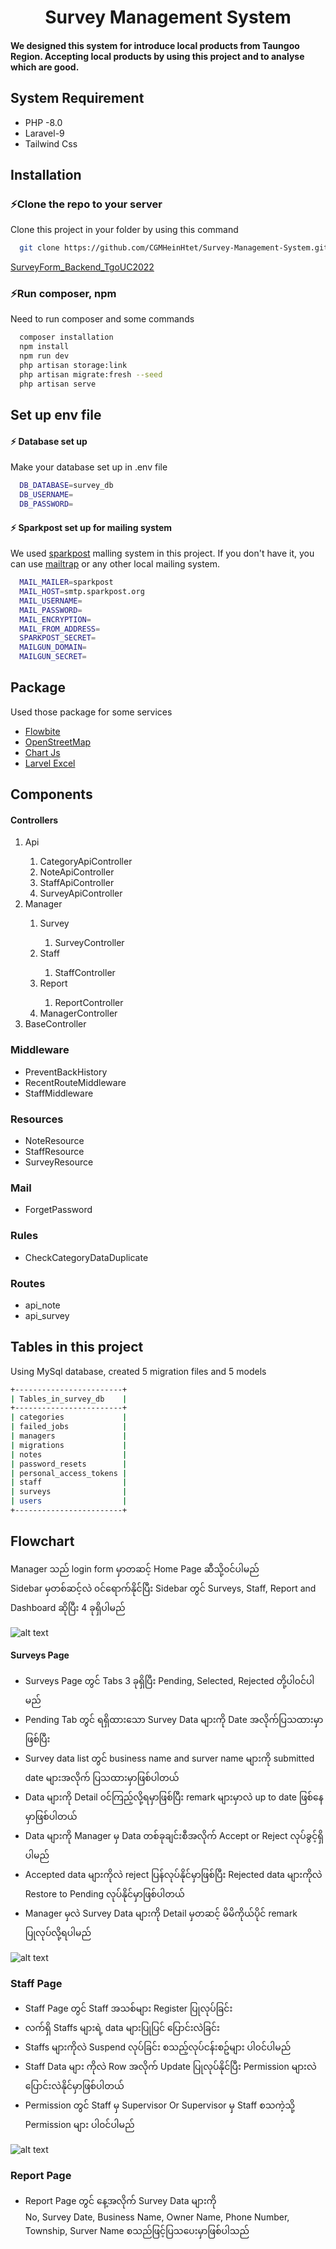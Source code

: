 

<h1 align="center">Survey Management System</h1>

#### We designed this system for introduce local products from Taungoo Region. Accepting local products by using this project and to analyse which are good.


## System Requirement
- PHP -8.0
- Laravel-9
- Tailwind Css

## Installation

### :zap:Clone the repo to your server 
Clone this project in your folder by using this command

```bash
  git clone https://github.com/CGMHeinHtet/Survey-Management-System.git
```
 [SurveyForm_Backend_TgoUC2022](https://github.com/CGMHeinHtet/Survey-Management-System.git)
### :zap:Run composer, npm
Need to run composer and some commands
```bash
  composer installation
  npm install
  npm run dev
  php artisan storage:link
  php artisan migrate:fresh --seed
  php artisan serve
```

##  Set up env file
#### :zap: Database set up
Make your database set up in .env file
```bash
  DB_DATABASE=survey_db
  DB_USERNAME=
  DB_PASSWORD=
```
#### :zap:  Sparkpost set up for mailing system
We used [sparkpost](https://www.sparkpost.com/) malling system in this project. If you don't have it, you can use [mailtrap](https://mailtrap.io/) or any other local mailing system.
```bash
  MAIL_MAILER=sparkpost
  MAIL_HOST=smtp.sparkpost.org
  MAIL_USERNAME=
  MAIL_PASSWORD=
  MAIL_ENCRYPTION=
  MAIL_FROM_ADDRESS=
  SPARKPOST_SECRET=
  MAILGUN_DOMAIN=
  MAILGUN_SECRET=
```
## Package
Used those package for some services
- [Flowbite](https://flowbite.com/)
- [OpenStreetMap](https://www.openstreetmap.org/s)
- [Chart Js](https://www.chartjs.org/)
- [Larvel Excel](https://laravel-excel.com/)

## Components
#### Controllers
<ol>  
<li>Api</li>  
<ol>  
	<li>CategoryApiController</li>  
	<li>NoteApiController</li>  
	<li>StaffApiController</li>  
	<li>SurveyApiController</li> 
</ol>  
<li>Manager</li>  
<ol>  
	<li>Survey</li>  
	<ol>  
		<li>SurveyController</li> 
	</ol>  
	<li>Staff</li>  
	<ol>  
		<li>StaffController</li> 
	</ol>  
	<li>Report</li>  
	<ol>  
		<li>ReportController</li> 
	</ol>  
	<li>ManagerController</li>  
	</ol>  
	<li>BaseController</li>  
</ol>

### Middleware
- PreventBackHistory
- RecentRouteMiddleware
- StaffMiddleware

### Resources
- NoteResource
- StaffResource
- SurveyResource

### Mail
- ForgetPassword

### Rules
- CheckCategoryDataDuplicate

### Routes
- api_note
- api_survey


## Tables in this project
Using MySql database, created 5 migration files and 5 models
```bash
+------------------------+
| Tables_in_survey_db    |
+------------------------+
| categories             |
| failed_jobs            |
| managers               |
| migrations             |
| notes                  |
| password_resets        |
| personal_access_tokens |
| staff                  |
| surveys                |
| users                  |
+------------------------+
```

## Flowchart
Manager သည် login form မှာတဆင့် Home Page ဆီသို့၀င်ပါမည်<br>Sidebar မှတစ်ဆင့်လဲ ၀င်ရောက်နိုင်ပြီး Sidebar တွင် Surveys, Staff, Report and Dashboard ဆိုပြီး 4 ခုရှိပါမည်

![alt text](https://surveybc.zacompany.dev//storage/images/flowchart.png)

#### Surveys Page
- Surveys Page တွင် Tabs 3 ခုရှိပြီး Pending, Selected, Rejected တို့ပါ၀င်ပါမည်
- Pending Tab တွင် ရရှိထားသော Survey Data များကို Date အလိုက်ပြသထားမှာဖြစ်ပြီး
- Survey data list တွင် business name and surver name များကို submitted date များအလိုက် ပြသထားမှာဖြစ်ပါတယ်
- Data များကို Detail ၀င်ကြည့်လို့ရမှာဖြစ်ပြီး remark များမှာလဲ up to date ဖြစ်နေမှာဖြစ်ပါတယ်
- Data များကို Manager မှ Data တစ်ခုချင်းစီအလိုက် Accept or Reject လုပ်ခွင့်ရှိပါမည်
- Accepted data များကိုလဲ reject ပြန်လုပ်နိုင်မှာဖြစ်ပြီး Rejected data များကိုလဲ Restore to Pending လုပ်နိုင်မှာဖြစ်ပါတယ်
- Manager မှလဲ Survey Data များကို Detail မှတဆင့် မိမိကိုယ်ပိုင် remark ပြုလုပ်လို့ရပါမည်

![alt text](https://surveybc.zacompany.dev/storage/images/survey.png)

### Staff Page
- Staff Page တွင် Staff အသစ်များ Register ပြုလုပ်ခြင်း  
- လက်ရှိ Staffs များရဲ့ data များပြုပြင် ပြောင်းလဲခြင်း  
- Staffs များကိုလဲ Suspend လုပ်ခြင်း စသည့်လုပ်ငန်းစဥ်များ ပါ၀င်ပါမည်  
- Staff Data များ ကိုလဲ Row အလိုက် Update ပြုလုပ်နိုင်ပြီး Permission များလဲ ပြောင်းလဲနိုင်မှာဖြစ်ပါတယ်  
- Permission တွင် Staff မှ Supervisor Or Supervisor မှ Staff စသကဲ့သို့ Permission များ ပါ၀င်ပါမည်

![alt text](https://surveybc.zacompany.dev/storage/images/staff.png)

### Report Page
- Report Page တွင် နေ့အလိုက် Survey Data များကို  
No, Survey Date, Business Name, Owner Name, Phone Number, Township, Surver Name စသည်ဖြင့်ပြသပေးမှာဖြစ်ပါသည်
